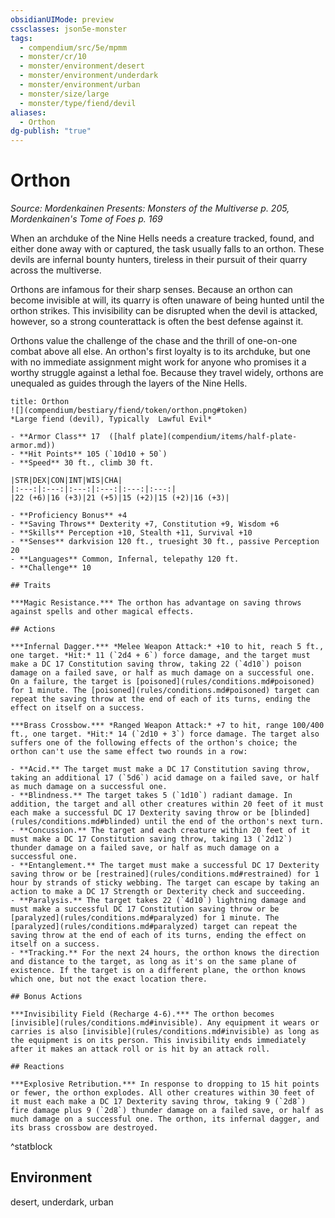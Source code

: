 ```yaml
---
obsidianUIMode: preview
cssclasses: json5e-monster
tags:
  - compendium/src/5e/mpmm
  - monster/cr/10
  - monster/environment/desert
  - monster/environment/underdark
  - monster/environment/urban
  - monster/size/large
  - monster/type/fiend/devil
aliases:
  - Orthon
dg-publish: "true"
---
```

# Orthon
*Source: Mordenkainen Presents: Monsters of the Multiverse p. 205, Mordenkainen's Tome of Foes p. 169*  

When an archduke of the Nine Hells needs a creature tracked, found, and either done away with or captured, the task usually falls to an orthon. These devils are infernal bounty hunters, tireless in their pursuit of their quarry across the multiverse.

Orthons are infamous for their sharp senses. Because an orthon can become invisible at will, its quarry is often unaware of being hunted until the orthon strikes. This invisibility can be disrupted when the devil is attacked, however, so a strong counterattack is often the best defense against it.

Orthons value the challenge of the chase and the thrill of one-on-one combat above all else. An orthon's first loyalty is to its archduke, but one with no immediate assignment might work for anyone who promises it a worthy struggle against a lethal foe. Because they travel widely, orthons are unequaled as guides through the layers of the Nine Hells.

```ad-statblock
title: Orthon
![](compendium/bestiary/fiend/token/orthon.png#token)
*Large fiend (devil), Typically  Lawful Evil*

- **Armor Class** 17  ([half plate](compendium/items/half-plate-armor.md))
- **Hit Points** 105 (`10d10 + 50`)
- **Speed** 30 ft., climb 30 ft.

|STR|DEX|CON|INT|WIS|CHA|
|:---:|:---:|:---:|:---:|:---:|:---:|
|22 (+6)|16 (+3)|21 (+5)|15 (+2)|15 (+2)|16 (+3)|

- **Proficiency Bonus** +4
- **Saving Throws** Dexterity +7, Constitution +9, Wisdom +6
- **Skills** Perception +10, Stealth +11, Survival +10
- **Senses** darkvision 120 ft., truesight 30 ft., passive Perception 20
- **Languages** Common, Infernal, telepathy 120 ft.
- **Challenge** 10

## Traits

***Magic Resistance.*** The orthon has advantage on saving throws against spells and other magical effects.

## Actions

***Infernal Dagger.*** *Melee Weapon Attack:* +10 to hit, reach 5 ft., one target. *Hit:* 11 (`2d4 + 6`) force damage, and the target must make a DC 17 Constitution saving throw, taking 22 (`4d10`) poison damage on a failed save, or half as much damage on a successful one. On a failure, the target is [poisoned](rules/conditions.md#poisoned) for 1 minute. The [poisoned](rules/conditions.md#poisoned) target can repeat the saving throw at the end of each of its turns, ending the effect on itself on a success.

***Brass Crossbow.*** *Ranged Weapon Attack:* +7 to hit, range 100/400 ft., one target. *Hit:* 14 (`2d10 + 3`) force damage. The target also suffers one of the following effects of the orthon's choice; the orthon can't use the same effect two rounds in a row:

- **Acid.** The target must make a DC 17 Constitution saving throw, taking an additional 17 (`5d6`) acid damage on a failed save, or half as much damage on a successful one.  
- **Blindness.** The target takes 5 (`1d10`) radiant damage. In addition, the target and all other creatures within 20 feet of it must each make a successful DC 17 Dexterity saving throw or be [blinded](rules/conditions.md#blinded) until the end of the orthon's next turn.  
- **Concussion.** The target and each creature within 20 feet of it must make a DC 17 Constitution saving throw, taking 13 (`2d12`) thunder damage on a failed save, or half as much damage on a successful one.  
- **Entanglement.** The target must make a successful DC 17 Dexterity saving throw or be [restrained](rules/conditions.md#restrained) for 1 hour by strands of sticky webbing. The target can escape by taking an action to make a DC 17 Strength or Dexterity check and succeeding.  
- **Paralysis.** The target takes 22 (`4d10`) lightning damage and must make a successful DC 17 Constitution saving throw or be [paralyzed](rules/conditions.md#paralyzed) for 1 minute. The [paralyzed](rules/conditions.md#paralyzed) target can repeat the saving throw at the end of each of its turns, ending the effect on itself on a success.  
- **Tracking.** For the next 24 hours, the orthon knows the direction and distance to the target, as long as it's on the same plane of existence. If the target is on a different plane, the orthon knows which one, but not the exact location there.  

## Bonus Actions

***Invisibility Field (Recharge 4-6).*** The orthon becomes [invisible](rules/conditions.md#invisible). Any equipment it wears or carries is also [invisible](rules/conditions.md#invisible) as long as the equipment is on its person. This invisibility ends immediately after it makes an attack roll or is hit by an attack roll.

## Reactions

***Explosive Retribution.*** In response to dropping to 15 hit points or fewer, the orthon explodes. All other creatures within 30 feet of it must each make a DC 17 Dexterity saving throw, taking 9 (`2d8`) fire damage plus 9 (`2d8`) thunder damage on a failed save, or half as much damage on a successful one. The orthon, its infernal dagger, and its brass crossbow are destroyed.
```
^statblock

## Environment

desert, underdark, urban